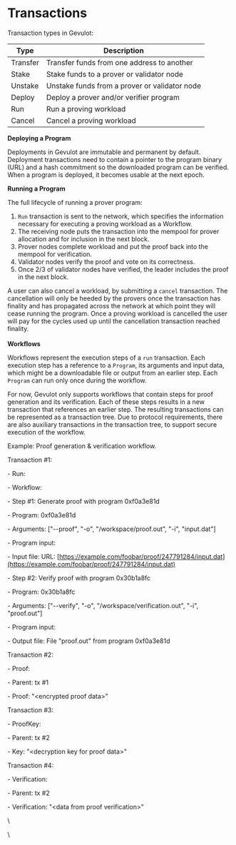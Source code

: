 # Transactions

Transaction types in Gevulot:

| Type     | Description                                   |
| -------- | --------------------------------------------- |
| Transfer | Transfer funds from one address to another    |
| Stake    | Stake funds to a prover or validator node     |
| Unstake  | Unstake funds from a prover or validator node |
| Deploy   | Deploy a prover and/or verifier program       |
| Run      | Run a proving workload                        |
| Cancel   | Cancel a proving workload                     |

**Deploying a Program**

Deployments in Gevulot are immutable and permanent by default. Deployment transactions need to contain a pointer to the program binary (URL) and a hash commitment so the downloaded program can be verified. When a program is deployed, it becomes usable at the next epoch.

**Running a Program**

The full lifecycle of running a prover program:

1. `Run` transaction is sent to the network, which specifies the information necessary for executing a proving workload as a Workflow.
2. The receiving node puts the transaction into the mempool for prover allocation and for inclusion in the next block.
3. Prover nodes complete workload and put the proof back into the mempool for verification.
4. Validator nodes verify the proof and vote on its correctness.
5. Once 2/3 of validator nodes have verified, the leader includes the proof in the next block.

A user can also cancel a workload, by submitting a `cancel` transaction. The cancellation will only be heeded by the provers once the transaction has finality and has propagated across the network at which point they will cease running the program. Once a proving workload is cancelled the user will pay for the cycles used up until the cancellation transaction reached finality.\
\
**Workflows**

Workflows represent the execution steps of a `run` transaction. Each execution step has a reference to a `Program`, its arguments and input data, which might be a downloadable file or output from an earlier step. Each `Program` can run only once during the workflow.

For now, Gevulot only supports workflows that contain steps for proof generation and its verification. Each of these steps results in a new transaction that references an earlier step. The resulting transactions can be represented as a transaction tree. Due to protocol requirements, there are also auxiliary transactions in the transaction tree, to support secure execution of the workflow.

Example: Proof generation & verification workflow.

Transaction #1:

&#x20; \- Run:

&#x20;   \- Workflow:

&#x20;     \- Step #1: Generate proof with program 0xf0a3e81d

&#x20;       \- Program: 0xf0a3e81d

&#x20;       \- Arguments: \["--proof", "-o", "/workspace/proof.out", "-i", "input.dat"]

&#x20;       \- Program input:

&#x20;         \- Input file: URL: [https://example.com/foobar/proof/247791284/input.dat](https://example.com/foobar/proof/247791284/input.dat)

&#x20;     \- Step #2: Verify proof with program 0x30b1a8fc

&#x20;       \- Program: 0x30b1a8fc

&#x20;       \- Arguments: \["--verify", "-o", "/workspace/verification.out", "-i", "proof.out"]

&#x20;       \- Program input:

&#x20;         \- Output file: File "proof.out" from program 0xf0a3e81d

Transaction #2:

&#x20; \- Proof:

&#x20;   \- Parent: tx #1

&#x20;   \- Proof: "\<encrypted proof data>"

Transaction #3:

&#x20; \- ProofKey:

&#x20;   \- Parent: tx #2

&#x20;   \- Key: "\<decryption key for proof data>"

Transaction #4:

&#x20; \- Verification:

&#x20;   \- Parent: tx #2

&#x20;   \- Verification: "\<data from proof verification>"

\


\
